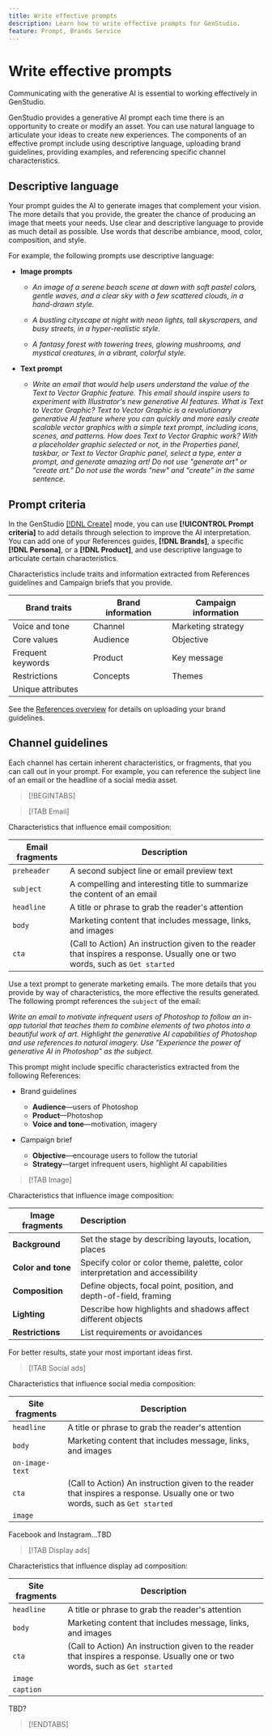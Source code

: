 ```yaml
---
title: Write effective prompts
description: Learn how to write effective prompts for GenStudio.
feature: Prompt, Brands Service
---
```


# Write effective prompts

Communicating with the generative AI is essential to working effectively in GenStudio.

GenStudio provides a generative AI prompt each time there is an opportunity to create or modify an asset. You can use natural language to articulate your ideas to create new experiences. The components of an effective prompt include using descriptive language, uploading brand guidelines, providing examples, and referencing specific channel characteristics.

## Descriptive language

Your prompt guides the AI to generate images that complement your vision. The more details that you provide, the greater the chance of producing an image that meets your needs. Use clear and descriptive language to provide as much detail as possible. Use words that describe ambiance, mood, color, composition, and style.

For example, the following prompts use descriptive language:

- **Image prompts**

  - _An image of a serene beach scene at dawn with soft pastel colors, gentle waves, and a clear sky with a few scattered clouds, in a hand-drawn style._

  - _A bustling cityscape at night with neon lights, tall skyscrapers, and busy streets, in a hyper-realistic style._

  - _A fantasy forest with towering trees, glowing mushrooms, and mystical creatures, in a vibrant, colorful style._

- **Text prompt**

  - _Write an email that would help users understand the value of the Text to Vector Graphic feature. This email should inspire users to experiment with Illustrator's new generative AI features. What is Text to Vector Graphic? Text to Vector Graphic is a revolutionary generative AI feature where you can quickly and more easily create scalable vector graphics with a simple text prompt, including icons, scenes, and patterns. How does Text to Vector Graphic work? With a placeholder graphic selected or not, in the Properties panel, taskbar, or Text to Vector Graphic panel, select a type, enter a prompt, and generate amazing art! Do not use "generate art" or "create art." Do not use the words "new" and "create" in the same sentence._

## Prompt criteria

In the GenStudio [[!DNL Create]](./create/overview.md) mode, you can use **[!UICONTROL Prompt criteria]** to add details through selection to improve the AI interpretation. You can add one of your References guides, **[!DNL Brands]**, a specific **[!DNL Persona]**, or  a **[!DNL Product]**, and use descriptive language to articulate certain characteristics.

Characteristics include traits and information extracted from References guidelines and Campaign briefs that you provide.

| Brand traits     | Brand information | Campaign information |
| ---------------- | ----------------- | -------------------- |
| Voice and tone   | Channel           | Marketing strategy   |
| Core values      | Audience          | Objective            |
| Frequent keywords | Product          | Key message          |
| Restrictions     | Concepts          | Themes               |
| Unique attributes | | |

See the [References overview](./references/overview.md) for details on uploading your brand guidelines.

## Channel guidelines

Each channel has certain inherent characteristics, or fragments, that you can call out in your prompt. For example, you can reference the subject line of an email or the headline of a social media asset.

>[!BEGINTABS]

>[!TAB Email]

Characteristics that influence email composition:

| Email fragments | Description |
| ----------------| ----------- |
| `preheader`     | A second subject line or email preview text |
| `subject`       | A compelling and interesting title to summarize the content of an email |
| `headline`      | A title or phrase to grab the reader's attention |
| `body`          | Marketing content that includes message, links, and images |
| `cta`           | (Call to Action) An instruction given to the reader that inspires a response. Usually one or two words, such as `Get started` |

Use a text prompt to generate marketing emails. The more details that you provide by way of characteristics, the more effective the results generated. The following prompt references the `subject` of the email:

_Write an email to motivate infrequent users of Photoshop to follow an in-app tutorial that teaches them to combine elements of two photos into a beautiful work of art. Highlight the generative AI capabilities of Photoshop and use references to natural imagery. Use "Experience the power of generative AI in Photoshop" as the subject._

This prompt might include specific characteristics extracted from the following References:

- Brand guidelines

  - **Audience**—users of Photoshop
  - **Product**—Photoshop
  - **Voice and tone**—motivation, imagery

- Campaign brief

  - **Objective**—encourage users to follow the tutorial
  - **Strategy**—target infrequent users, highlight AI capabilities

>[!TAB Image]

Characteristics that influence image composition:

| Image fragments    | Description |
| ------------------ | :---------- |
| **Background**     | Set the stage by describing layouts, location, places |
| **Color and tone** |Specify color or color theme, palette, color interpretation and accessibility |
| **Composition**    | Define objects, focal point, position, and depth-of-field, framing |
| **Lighting**       | Describe how highlights and shadows affect different objects|
| **Restrictions**   | List requirements or avoidances |

For better results, state your most important ideas first.

>[!TAB Social ads]

Characteristics that influence social media composition:

| Site fragments  | Description |
| ----------------| ----------- |
| `headline`      | A title or phrase to grab the reader's attention |
| `body`          | Marketing content that includes message, links, and images |
| `on-image-text` |  |
| `cta`           | (Call to Action) An instruction given to the reader that inspires a response. Usually one or two words, such as `Get started` |
| `image`         |  |

Facebook and Instagram...TBD

>[!TAB Display ads]

Characteristics that influence display ad composition:

| Site fragments  | Description |
| ----------------| ----------- |
| `headline`      | A title or phrase to grab the reader's attention |
| `body`          | Marketing content that includes message, links, and images |
| `cta`           | (Call to Action) An instruction given to the reader that inspires a response. Usually one or two words, such as `Get started` |
| `image`         |  |
| `caption`       |  |

TBD?

>[!ENDTABS]
